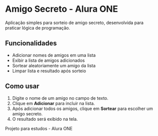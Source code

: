 # Amigo Secreto - Alura ONE

Aplicação simples para sorteio de amigo secreto, desenvolvida para praticar lógica de programação.

## Funcionalidades

- Adicionar nomes de amigos em uma lista
- Exibir a lista de amigos adicionados
- Sortear aleatoriamente um amigo da lista
- Limpar lista e resultado após sorteio

## Como usar

1. Digite o nome de um amigo no campo de texto.
2. Clique em **Adicionar** para incluir na lista.
3. Após adicionar todos os amigos, clique em **Sortear** para escolher um amigo secreto.
4. O resultado será exibido na tela.

Projeto para estudos - Alura ONE